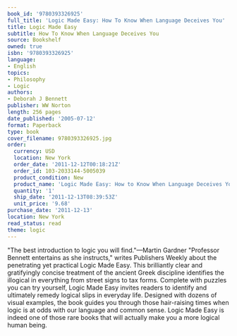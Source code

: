 ```yaml
---
book_id: '9780393326925'
full_title: 'Logic Made Easy: How To Know When Language Deceives You'
title: Logic Made Easy
subtitle: How To Know When Language Deceives You
source: Bookshelf
owned: true
isbn: '9780393326925'
language:
- English
topics:
- Philosophy
- Logic
authors:
- Deborah J Bennett
publisher: WW Norton
length: 256 pages
date_published: '2005-07-12'
format: Paperback
type: book
cover_filename: 9780393326925.jpg
order:
  currency: USD
  location: New York
  order_date: '2011-12-12T00:18:21Z'
  order_id: 103-2033144-5005039
  product_condition: New
  product_name: 'Logic Made Easy: How to Know When Language Deceives You'
  quantity: '1'
  ship_date: '2011-12-13T08:39:53Z'
  unit_price: '9.68'
purchase_date: '2011-12-13'
location: New York
read_status: read
theme: logic
---
```

"The best introduction to logic you will find."—Martin Gardner
"Professor Bennett entertains as she instructs," writes Publishers Weekly about the penetrating yet practical Logic Made Easy. This brilliantly clear and gratifyingly concise treatment of the ancient Greek discipline identifies the illogical in everything from street signs to tax forms. Complete with puzzles you can try yourself, Logic Made Easy invites readers to identify and ultimately remedy logical slips in everyday life. Designed with dozens of visual examples, the book guides you through those hair-raising times when logic is at odds with our language and common sense. Logic Made Easy is indeed one of those rare books that will actually make you a more logical human being.
